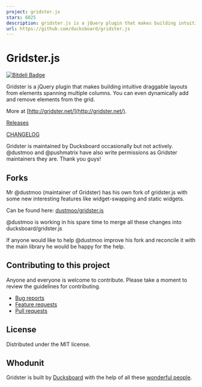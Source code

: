 ```yaml
---
project: gridster.js
stars: 6025
description: gridster.js is a jQuery plugin that makes building intuitive draggable layouts from elements spanning multiple columns 
url: https://github.com/ducksboard/gridster.js
---
```


Gridster.js
===========

[![Bitdeli Badge](https://d2weczhvl823v0.cloudfront.net/ducksboard/gridster.js/trend.png)](https://bitdeli.com/free "Bitdeli Badge")

Gridster is a jQuery plugin that makes building intuitive draggable
layouts from elements spanning multiple columns. You can even
dynamically add and remove elements from the grid.

More at [http://gridster.net/](http://gridster.net/).

[Releases](https://github.com/ducksboard/gridster.js/releases)

[CHANGELOG](https://github.com/ducksboard/gridster.js/blob/master/CHANGELOG.md)

Gridster is maintained by Ducksboard occasionally but not actively.
@dustmoo and @pushmatrix have also write permissions as Gridster maintainers
they are. Thank you guys!

## Forks

Mr @dustmoo (maintainer of Gridster) has his own fork of gridster.js
with some new interesting features like widget-swapping and static widgets.

Can be found here: [dustmoo/gridster.js](https://github.com/dustmoo/gridster.js)

@dustmoo is working in his spare time to merge all these changes into
ducksboard/gridster.js

If anyone would like to help @dustmoo improve his fork and reconcile
it with the main library he would be happy for the help.


## Contributing to this project

Anyone and everyone is welcome to contribute. Please take a moment to review the guidelines for contributing.

* [Bug reports](CONTRIBUTING.md#bugs)
* [Feature requests](CONTRIBUTING.md#features)
* [Pull requests](CONTRIBUTING.md#pull-requests)


## License

Distributed under the MIT license.

## Whodunit

Gridster is built by [Ducksboard](http://ducksboard.com/) with the help of all
these [wonderful people](https://github.com/ducksboard/gridster.js/graphs/contributors).


